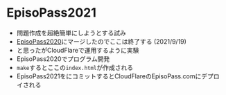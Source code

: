 <h1>EpisoPass2021</h1>

<ul>
  <li>問題作成を超絶簡単にしようとする試み</li>

  <li><a href="https://GitHub.com/masui/EpisoPass2020">EpisoPass2020</a>にマージしたのでここは終了する
(2021/9/19) </li>

  <li>と思ったがCloudFlareで運用するように実験</li>

  <li>EpisoPass2020でプログラム開発</li>

  <li><code>make</code>するとここの<code>index.html</code>が作成される

  <li>EpisoPass2021をにコミットするとCloudFlareのEpisoPass.comにデプロイされる</li>

  
</ul>


